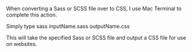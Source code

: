 When converting a Sass or SCSS file over to CSS, I use Mac Terminal to complete this action.

Simply type
	sass inputName.sass outputName.css

This will take the specified Sass or SCSS file and output a CSS file for use on websites.